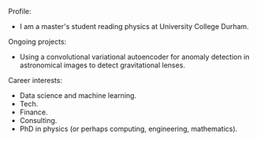 Profile:
  * I am a master's student reading physics at University College Durham.

Ongoing projects:
  * Using a convolutional variational autoencoder for anomaly detection in astronomical images to detect gravitational lenses.

Career interests:
  * Data science and machine learning.
  * Tech.
  * Finance.
  * Consulting.
  * PhD in physics (or perhaps computing, engineering, mathematics).
